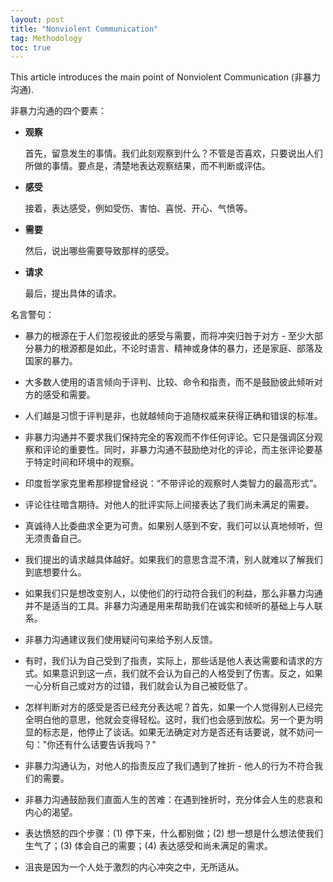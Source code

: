 ```yaml
---
layout: post
title: "Nonviolent Communication"
tag: Methodology
toc: true
---
```


This article introduces the main point of Nonviolent Communication (非暴力沟通).

<!--more-->

非暴力沟通的四个要素：

* **观察**

	首先，留意发生的事情。我们此刻观察到什么？不管是否喜欢，只要说出人们所做的事情。要点是，清楚地表达观察结果，而不判断或评估。

* **感受**

	接着，表达感受，例如受伤、害怕、喜悦、开心、气愤等。

* **需要**

    然后，说出哪些需要导致那样的感受。

* **请求**

    最后，提出具体的请求。

名言警句：

* 暴力的根源在于人们忽视彼此的感受与需要，而将冲突归咎于对方 - 至少大部分暴力的根源都是如此，不论时语言、精神或身体的暴力，还是家庭、部落及国家的暴力。

* 大多数人使用的语言倾向于评判、比较、命令和指责，而不是鼓励彼此倾听对方的感受和需要。

* 人们越是习惯于评判是非，也就越倾向于追随权威来获得正确和错误的标准。

* 非暴力沟通并不要求我们保持完全的客观而不作任何评论。它只是强调区分观察和评论的重要性。同时，非暴力沟通不鼓励绝对化的评论，而主张评论要基于特定时间和环境中的观察。

* 印度哲学家克里希那穆提曾经说：“不带评论的观察时人类智力的最高形式”。

* 评论往往暗含期待。对他人的批评实际上间接表达了我们尚未满足的需要。

* 真诚待人比委曲求全更为可贵。如果别人感到不安，我们可以认真地倾听，但无须责备自己。

* 我们提出的请求越具体越好。如果我们的意思含混不清，别人就难以了解我们到底想要什么。

* 如果我们只是想改变别人，以使他们的行动符合我们的利益，那么非暴力沟通并不是适当的工具。非暴力沟通是用来帮助我们在诚实和倾听的基础上与人联系。

* 非暴力沟通建议我们使用疑问句来给予别人反馈。

* 有时，我们认为自己受到了指责，实际上，那些话是他人表达需要和请求的方式。如果意识到这一点，我们就不会认为自己的人格受到了伤害。反之，如果一心分析自己或对方的过错，我们就会认为自己被贬低了。

* 怎样判断对方的感受是否已经充分表达呢？首先，如果一个人觉得别人已经完全明白他的意思，他就会变得轻松。这时，我们也会感到放松。另一个更为明显的标志是，他停止了谈话。如果无法确定对方是否还有话要说，就不妨问一句："你还有什么话要告诉我吗？"

* 非暴力沟通认为，对他人的指责反应了我们遇到了挫折 - 他人的行为不符合我们的需要。

* 非暴力沟通鼓励我们直面人生的苦难：在遇到挫折时，充分体会人生的悲哀和内心的渴望。

* 表达愤怒的四个步骤：(1) 停下来，什么都别做；(2) 想一想是什么想法使我们生气了；(3) 体会自己的需要；(4) 表达感受和尚未满足的需求。

* 沮丧是因为一个人处于激烈的内心冲突之中，无所适从。
